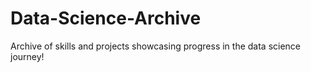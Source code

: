 # Data-Science-Archive
Archive of skills and projects showcasing progress in the data science journey!
